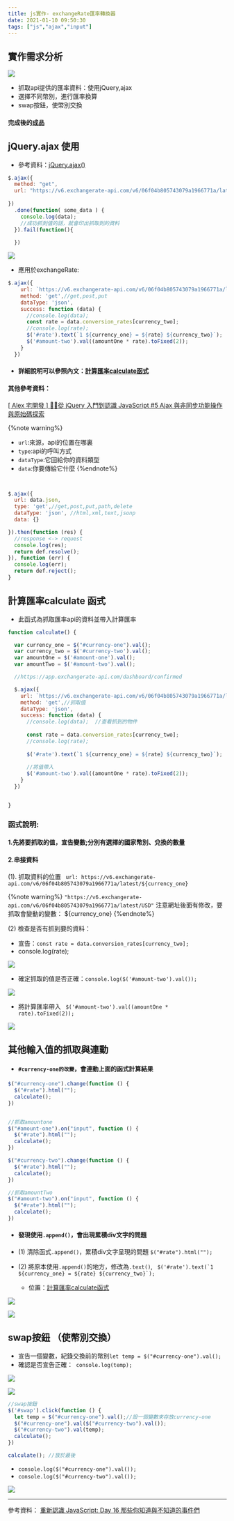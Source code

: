 ```yaml
---
title: js實作- exchangeRate匯率轉換器
date: 2021-01-10 09:50:30
tags: ["js","ajax","input"]
---
```

## 實作需求分析

![](https://i.imgur.com/cu80NjP.png)

* 抓取api提供的匯率資料：使用jQuery,ajax
* 選擇不同幣別，進行匯率換算
* swap按鈕，使幣別交換

#### 完成後的[成品](https://eva813.github.io/Eva_portfolio/exchangeRate/exchangeRate.html)

## jQuery.ajax 使用

* 參考資料：[jQuery.ajax()
](https://api.jquery.com/jquery.ajax/)

```javascript
$.ajax({
  method: "get",
  url: "https://v6.exchangerate-api.com/v6/06f04b805743079a1966771a/latest/USD",
 
})
  .done(function( some_data ) {
    console.log(data);
    //成功抓到值的話，就會印出抓取到的資料
  }).fail(function(){
  
  })
```

![](https://i.imgur.com/S1kOYmH.png)

* 應用於exchangeRate:
```javascript
$.ajax({
    url: `https://v6.exchangerate-api.com/v6/06f04b805743079a1966771a/latest/${currency_one}`,  //注意符號
    method: 'get',//get,post,put
    dataType: 'json',
    success: function (data) {
      //console.log(data);
      const rate = data.conversion_rates[currency_two];
      //console.log(rate);
      $('#rate').text(`1 ${currency_one} = ${rate} ${currency_two}`);
      $('#amount-two').val((amountOne * rate).toFixed(2));
    }
  })

```
* #### 詳細說明可以參照內文：[計算匯率calculate函式](#計算匯率calculate-函式)



#### 其他參考資料：

[[ Alex 宅開發 ] 👨‍💻從 jQuery 入門到認識 JavaScript #5 Ajax 與非同步功能操作與原始碼探索](https://www.youtube.com/watch?v=z-hN7GY5K7g)

{%note warning%}
- `url`:來源，api的位置在哪裏
- `type`:api的呼叫方式
- `dataType`:它回給你的資料類型
- `data`:你要傳給它什麼
{%endnote%}

```javascript


$.ajax({
  url: data.json,
  type: 'get',//get,post,put,path,delete
  dataType: 'json', //html,xml,text,jsonp
  data: {}

}).then(function (res) {
  //response <-> request
  console.log(res);
  return def.resolve();
}), function (err) {
  console.log(err);
  return def.reject();
}

```





## 計算匯率calculate 函式
* 此函式為抓取匯率api的資料並帶入計算匯率

```javascript
function calculate() {

  var currency_one = $("#currency-one").val();
  var currency_two = $('#currency-two').val();
  var amountOne = $('#amount-one').val();
  var amountTwo = $('#amount-two').val();

  //https://app.exchangerate-api.com/dashboard/confirmed

  $.ajax({
    url: `https://v6.exchangerate-api.com/v6/06f04b805743079a1966771a/latest/${currency_one}`,//注意符號
    method: 'get',//抓取值
    dataType: 'json',
    success: function (data) {
      //console.log(data);  //查看抓到的物件
      
      const rate = data.conversion_rates[currency_two];
      //console.log(rate);
      
      $('#rate').text(`1 ${currency_one} = ${rate} ${currency_two}`);
      
      //將值帶入
      $('#amount-two').val((amountOne * rate).toFixed(2));
    }
  })


}
```
### 函式說明:
#### 1.先將要抓取的值，宣告變數;分別有選擇的國家幣別、兌換的數量

#### 2.串接資料
 (1). 抓取資料的位置
` url: https://v6.exchangerate-api.com/v6/06f04b805743079a1966771a/latest/${currency_one}`

{%note warning%}
`"https://v6.exchangerate-api.com/v6/06f04b805743079a1966771a/latest/USD"`
注意網址後面有修改，要抓取會變動的變數： ${currency_one}
{%endnote%}

 (2) 檢查是否有抓到要的資料：
* 宣告：`const rate = data.conversion_rates[currency_two];`
* console.log(rate); 

![](https://i.imgur.com/LKGiCmN.png)

*  確定抓取的值是否正確：`console.log($('#amount-two').val());`

![](https://i.imgur.com/r9Nx25o.png)


* 將計算匯率帶入
 ` $('#amount-two').val((amountOne * rate).toFixed(2));`

![](https://i.imgur.com/oMBuNFV.png)


      

## 其他輸入值的抓取與連動


* ####  `#currency-one的改變`，會連動上面的函式計算結果

```javascript
$("#currency-one").change(function () {
  $("#rate").html(""); 
  calculate();
})
```

```javascript

//抓取amountone
$("#amount-one").on("input", function () {
  $("#rate").html("");
  calculate();
})

$("#currency-two").change(function () {
  $("#rate").html("");
  calculate();
})

//抓取amountTwo
$("#amount-two").on("input", function () {
  $("#rate").html("");
  calculate();
})
```

* #### 發現使用`.append()`，會出現累積div文字的問題
* (1) 清除函式`.append()`，累積div文字呈現的問題
`$("#rate").html(""); `

* (2) 將原本使用`.append()`的地方，修改為`.text()`, `` $('#rate').text(`1 ${currency_one} = ${rate} ${currency_two}`);``
    * 位置：[計算匯率calculate函式](#計算匯率calculate-函式)

![](https://i.imgur.com/GTMuXY0.png)

![](https://i.imgur.com/TvspVAq.png)




## swap按鈕 （使幣別交換）
* 宣告一個變數，紀錄交換前的幣別`let temp = $("#currency-one").val();`
* 確認是否宣告正確：` console.log(temp);`

![](https://i.imgur.com/gkYsHxQ.png)

![](https://i.imgur.com/fAZmC0Q.png)


```javascript
//swap按鈕
$('#swap').click(function () {
  let temp = $("#currency-one").val();//設一個變數來存放currency-one
  $("#currency-one").val($("#currency-two").val());
  $("#currency-two").val(temp);
  calculate();
})

calculate(); //放於最後
```
* `console.log($("#currency-one").val());`
* `console.log($("#currency-two").val());`



![](https://i.imgur.com/o4JLcIF.png)


---
參考資料：
[重新認識 JavaScript: Day 16 那些你知道與不知道的事件們](https://ithelp.ithome.com.tw/articles/10192175)
